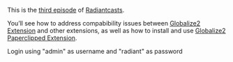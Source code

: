 This is the [third episode][rce] of [Radiantcasts][rc].

You’ll see how to address compabibility issues between [Globalize2 Extension][ge] and other extensions, as well as how to install and use [Globalize2 Paperclipped Extension][g2pe].

Login using "admin" as username and "radiant" as password

[rce]:http://blog.aissac.ro/2009/11/02/episode-3-radiant-globalize2-compatibility-issues/
[rc]:http://blog.aissac.ro/category/radiantcasts/
[ge]:http://github.com/Aissac/radiant-globalize2-extension
[g2pe]:http://github.com/Aissac/radiant-globalize2-paperclipped-extension
